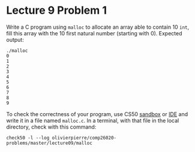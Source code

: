 # Lecture 9 Problem 1

Write a C program using `malloc` to allocate an array able to contain 10 `int`,
fill this array with the 10 first natural number (starting with 0). Expected
output:

```shell
./malloc
0
1
2
3
4
5
6
7
8
9
```

To check the correctness of your program, use CS50 [sandbox](sandbox.cs50.io)
or [IDE](ide.cs50.io) and write it in a file named `malloc.c`. In a terminal,
with that file in the local directory, check with this command:
```shell
check50 -l --log olivierpierre/comp26020-problems/master/lecture09/malloc
```
